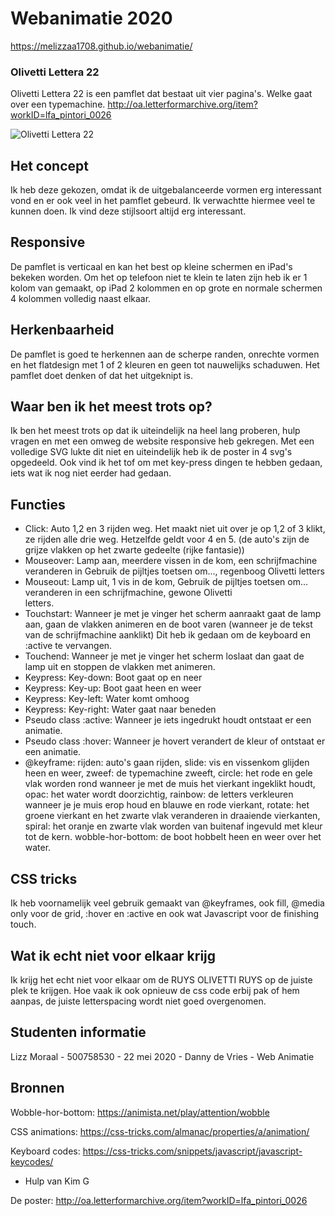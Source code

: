# Webanimatie 2020
https://melizzaa1708.github.io/webanimatie/

### Olivetti Lettera 22
Olivetti Lettera 22 is een pamflet dat bestaat uit vier pagina's. Welke gaat over een typemachine.
http://oa.letterformarchive.org/item?workID=lfa_pintori_0026

![Olivetti Lettera 22](https://ia903100.us.archive.org/30/items/lfapintori0026/LFA_Pintori_0026_001.jpg)

## Het concept
Ik heb deze gekozen, omdat ik de uitgebalanceerde vormen erg interessant vond en er ook veel in het pamflet gebeurd. Ik verwachtte hiermee veel te kunnen doen. Ik vind deze stijlsoort altijd erg interessant. 

## Responsive
De pamflet is verticaal en kan het best op kleine schermen en iPad's bekeken worden. Om het op telefoon niet te klein te laten zijn heb ik er 1 kolom van gemaakt, op iPad 2 kolommen en op grote en normale schermen 4 kolommen volledig naast elkaar.

## Herkenbaarheid
De pamflet is goed te herkennen aan de scherpe randen, onrechte vormen en het flatdesign met 1 of 2 kleuren en geen tot nauwelijks schaduwen. Het pamflet doet denken of dat het uitgeknipt is.

## Waar ben ik het meest trots op?
Ik ben het meest trots op dat ik uiteindelijk na heel lang proberen, hulp vragen en met een omweg de website responsive heb gekregen. Met een volledige SVG lukte dit niet en uiteindelijk heb ik de poster in 4 svg's opgedeeld. Ook vind ik het tof om met key-press dingen te hebben gedaan, iets wat ik nog niet eerder had gedaan.

## Functies
- Click: Auto 1,2 en 3 rijden weg. Het maakt niet uit over je op 1,2 of 3 klikt, ze rijden alle drie weg. Hetzelfde geldt voor 4 en 5. (de auto's zijn de grijze vlakken op het zwarte gedeelte (rijke fantasie))
- Mouseover: Lamp aan, meerdere vissen in de kom, een schrijfmachine veranderen in Gebruik de pijltjes toetsen om...,                      regenboog Olivetti letters
- Mouseout: Lamp uit, 1 vis in de kom, Gebruik de pijltjes toetsen om... veranderen in een schrijfmachine, gewone Olivetti   
            letters.
- Touchstart: Wanneer je met je vinger het scherm aanraakt gaat de lamp aan, gaan de vlakken animeren en de boot varen (wanneer je de tekst van de schrijfmachine aanklikt) Dit heb ik gedaan om de keyboard en :active te vervangen.
- Touchend: Wanneer je met je vinger het scherm loslaat dan gaat de lamp uit en stoppen de vlakken met animeren.
- Keypress: Key-down: Boot gaat op en neer
- Keypress: Key-up: Boot gaat heen en weer
- Keypress: Key-left: Water komt omhoog
- Keypress: Key-right: Water gaat naar beneden
- Pseudo class :active: Wanneer je iets ingedrukt houdt ontstaat er een animatie.
- Pseudo class :hover: Wanneer je hovert verandert de kleur of ontstaat er een animatie.
- @keyframe: rijden: auto's gaan rijden, slide: vis en vissenkom glijden heen en weer, zweef: de typemachine zweeft, circle: 
             het rode en gele vlak worden rond wanneer je met de muis het vierkant ingeklikt houdt, opac: het water wordt 
             doorzichtig, rainbow: de letters verkleuren wanneer je je muis erop houd en blauwe en rode vierkant, rotate: het 
             groene vierkant en het zwarte vlak veranderen in draaiende vierkanten, spiral: het oranje en zwarte vlak worden 
             van buitenaf ingevuld met kleur tot de kern. wobble-hor-bottom: de boot hobbelt heen en weer over het water.


## CSS tricks
Ik heb voornamelijk veel gebruik gemaakt van @keyframes, ook fill, @media only voor de grid, :hover en :active en ook wat Javascript voor de finishing touch.

## Wat ik echt niet voor elkaar krijg
Ik krijg het echt niet voor elkaar om de RUYS OLIVETTI RUYS op de juiste plek te krijgen. Hoe vaak ik ook opnieuw de css code erbij pak of hem aanpas, de juiste letterspacing wordt niet goed overgenomen.

## Studenten informatie
Lizz Moraal - 500758530 - 22 mei 2020 - Danny de Vries - Web Animatie

## Bronnen
Wobble-hor-bottom:
https://animista.net/play/attention/wobble

CSS animations:
https://css-tricks.com/almanac/properties/a/animation/

Keyboard codes:
https://css-tricks.com/snippets/javascript/javascript-keycodes/
+ Hulp van Kim G

De poster:
http://oa.letterformarchive.org/item?workID=lfa_pintori_0026


